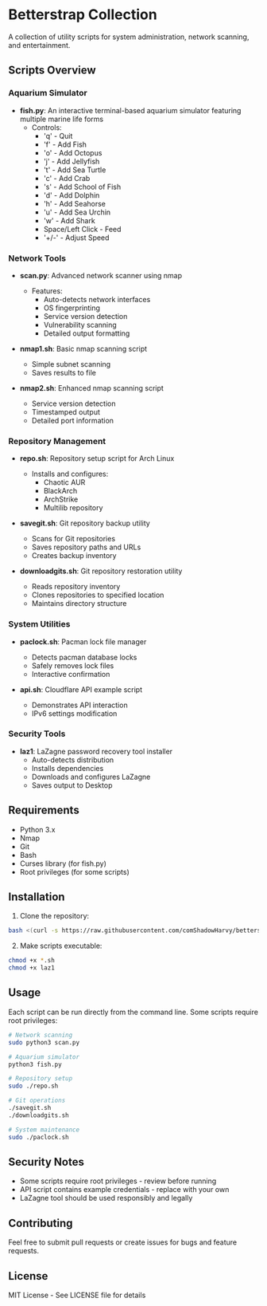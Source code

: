 # Betterstrap Collection

A collection of utility scripts for system administration, network scanning, and entertainment.

## Scripts Overview

### Aquarium Simulator
- **fish.py**: An interactive terminal-based aquarium simulator featuring multiple marine life forms
  - Controls: 
    - 'q' - Quit
    - 'f' - Add Fish
    - 'o' - Add Octopus
    - 'j' - Add Jellyfish
    - 't' - Add Sea Turtle
    - 'c' - Add Crab
    - 's' - Add School of Fish
    - 'd' - Add Dolphin
    - 'h' - Add Seahorse
    - 'u' - Add Sea Urchin
    - 'w' - Add Shark
    - Space/Left Click - Feed
    - '+/-' - Adjust Speed

### Network Tools
- **scan.py**: Advanced network scanner using nmap
  - Features:
    - Auto-detects network interfaces
    - OS fingerprinting
    - Service version detection
    - Vulnerability scanning
    - Detailed output formatting

- **nmap1.sh**: Basic nmap scanning script
  - Simple subnet scanning
  - Saves results to file

- **nmap2.sh**: Enhanced nmap scanning script
  - Service version detection
  - Timestamped output
  - Detailed port information

### Repository Management
- **repo.sh**: Repository setup script for Arch Linux
  - Installs and configures:
    - Chaotic AUR
    - BlackArch
    - ArchStrike
    - Multilib repository

- **savegit.sh**: Git repository backup utility
  - Scans for Git repositories
  - Saves repository paths and URLs
  - Creates backup inventory

- **downloadgits.sh**: Git repository restoration utility
  - Reads repository inventory
  - Clones repositories to specified location
  - Maintains directory structure

### System Utilities
- **paclock.sh**: Pacman lock file manager
  - Detects pacman database locks
  - Safely removes lock files
  - Interactive confirmation

- **api.sh**: Cloudflare API example script
  - Demonstrates API interaction
  - IPv6 settings modification

### Security Tools
- **laz1**: LaZagne password recovery tool installer
  - Auto-detects distribution
  - Installs dependencies
  - Downloads and configures LaZagne
  - Saves output to Desktop

## Requirements

- Python 3.x
- Nmap
- Git
- Bash
- Curses library (for fish.py)
- Root privileges (for some scripts)

## Installation

1. Clone the repository:
```bash
bash <(curl -s https://raw.githubusercontent.com/comShadowHarvy/betterstrap/main/start.sh)
```

2. Make scripts executable:
```bash
chmod +x *.sh
chmod +x laz1
```

## Usage

Each script can be run directly from the command line. Some scripts require root privileges:

```bash
# Network scanning
sudo python3 scan.py

# Aquarium simulator
python3 fish.py

# Repository setup
sudo ./repo.sh

# Git operations
./savegit.sh
./downloadgits.sh

# System maintenance
sudo ./paclock.sh
```

## Security Notes

- Some scripts require root privileges - review before running
- API script contains example credentials - replace with your own
- LaZagne tool should be used responsibly and legally

## Contributing

Feel free to submit pull requests or create issues for bugs and feature requests.

## License

MIT License - See LICENSE file for details
